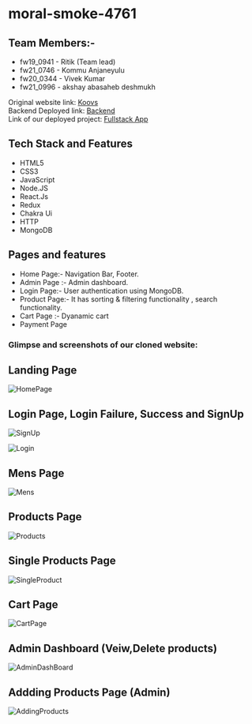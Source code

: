 # moral-smoke-4761
## Team Members:-
- fw19_0941 - Ritik	(Team lead)
- fw21_0746 - Kommu Anjaneyulu
- fw20_0344 - Vivek Kumar	
- fw21_0996 - akshay abasaheb deshmukh

Original website link: [Koovs](https://www.koovs.com/)
<br/>
Backend Deployed link: [Backend]()
<br/>
Link of our deployed project:  [Fullstack App]()
<br/>

## Tech Stack and Features

- HTML5
- CSS3
- JavaScript
- Node.JS
- React.Js
- Redux
- Chakra Ui
- HTTP
- MongoDB

## Pages and features
- Home Page:- Navigation Bar, Footer.
- Admin Page :- Admin dashboard.
- Login Page:- User authentication using MongoDB.
- Product Page:- It has sorting & filtering functionality , search functionality.
- Cart Page :- Dyanamic cart
- Payment Page


### Glimpse and screenshots of our cloned website:

## Landing Page

![HomePage](https://i.ibb.co/jr4jr7n/Screenshot-1802.png)

## Login Page, Login Failure, Success and SignUp

![SignUp]()
 
![Login]()

## Mens Page

![Mens]()

## Products Page

![Products]()

## Single Products Page

![SingleProduct]()

## Cart Page

![CartPage]()

## Admin Dashboard (Veiw,Delete products)

![AdminDashBoard]()

## Addding Products Page (Admin)

![AddingProducts](https://i.ibb.co/4KcV21C/Screenshot-1805.png)